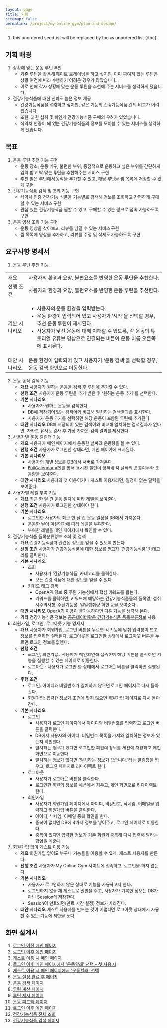 ```yaml
---
layout: page
title: 기획
sitemap: false
permalink: /project/my-online-gym/plan-and-design/
---
```


1. this unordered seed list will be replaced by toc as unordered list
{:toc}

## 기획 배경
1. 상황에 맞는 운동 루틴 추천
    * 기존 루틴을 활용해 웨이트 트레이닝을 하고 싶지만, 이미 짜여져 있는 루틴은 상황 여건에 따라 수행하기 어려운 경우가 많았습니다.
    * 이로 인해 각자 상황에 맞는 운동 루틴을 추천해 주는 서비스를 생각하게 됐습니다.
2. 건강기능식품에 대한 신뢰도 높은 정보 제공
    * 건강기능식품을 섭취하고 싶지만, 같은 기능의 건강기능식품 간의 비교가 어려웠습니다.
    * 또한, 과한 섭취 및 비인가 건강기능식품 구매의 우려가 있었습니다.
    * 식약처 인증이 돼 있는 건강기능식품의 정보를 모아볼 수 있는 서비스를 생각하게 됐습니다.

## 목표
1. 운동 루틴 추천 기능 구현
    * 운동 장소, 운동 기구, 불편한 부위, 중점적으로 운동하고 싶은 부위를 간단하게 입력 받고 딱 맞는 루틴을 추천해주는 서비스 구현
    * 추천 받은 루틴에서 동작을 추가할 수 있고, 해당 루틴을 찜 목록에 저장할 수 있게 구현
2. 건강기능식품 검색 및 조회 기능 구현
    * 식약처 인증 건강기능 식품을 기능별로 검색해 정보를 조회하고 간편하게 구매할 수 있는 서비스 구현
    * 관심 있는 건강기능식품 찜할 수 있고, 구매할 수 있는 링크로 접속 가능하도록 구현
3. 운동 영상 조회 기능 구현
    * 운동 영상을 찾아보고, 리뷰를 남길 수 있는 서비스 구현
    * 찜 목록에 영상을 추가하고, 리뷰를 수정 및 삭제도 가능하도록 구현

## 요구사항 명세서
1. 운동 루틴 추천 기능
<table>
   <tr>
      <td>개요</td><td>사용자의 환경과 요망, 불편요소를 반영한 운동 루틴을 추천한다.</td>
   </tr>
   <tr>
      <td>선행 조건</td><td>사용자의 환경과 요망, 불편요소를 반영한 운동 루틴을 추천한다.</td>
   </tr>
   <tr>
      <td>기본 시나리오</td>
      <td>
         <ul>
            <li>사용자의 운동 환경을 입력받는다.</li>
            <li>운동 환경이 입력되어 있고 사용자가 ‘시작’을 선택할 경우, 추천 운동 루틴이 제시된다.</li>
            <li>사용자가 낯선 운동에 대해 이해할 수 있도록, 각 운동의 튜토리얼 유튜브 영상으로 연결되는 버튼이 운동 이름 오른쪽에 표시된다.</li>
         </ul>
      </td>
   </tr>
   <tr>
      <td>대안 시나리오</td><td>운동 환경이 입력되어 있고 사용자가 ‘운동 검색’을 선택할 경우, 운동 검색 화면으로 이동한다.</td>
   </tr>
</table>

2. 운동 동작 검색 기능
    - **개요** 사용자가 원하는 운동을 검색 후 루틴에 추가할 수 있다. 
    - **선행 조건** 사용자가 운동 루틴을 추가 받은 후 ‘원하는 운동 추가’를 선택한다.
    - **기본 시나리오**
        * 사용자가 원하는 운동을 검색한다.
        * DB에 저장되어 있는 검색어와 비교해 일치하는 검색결과를 표시한다.
        * 사용자가 운동 추가를 선택하면 해당 운동이 포함된 루틴에 추가된다.
    - **대안 시나리오** DB에 저장되어 있는 검색어와 비교해 일치하는 검색결과가 없다면, 자카드 유사도 검사 후 가장 가까운 검색 결과를 제시한다.
3. 사용자별 운동 캘린더 기능
    - **개요** 사용자가 메인 페이지에서 운동한 날짜와 운동량을 볼 수 있다.
    - **선행 조건** 사용자가 로그인한 상태라면, 메인 페이지에 표시된다.
    - **기본 시나리오**
        * 사용자의 개별 정보를 DB에서 서버로 가져온다. 
        * [FullCalendar API](https://fullcalendar.io/)를 통해 표시된 캘린더 영역에 각 날짜의 운동여부와 운동량을 보여준다.
    - **대안 시나리오** 사용자의 첫 이용이거나 게스트 이용자라면, 일정이 없는 달력을 보여준다.
4. 사용자별 레벨 부여 기능
    - **개요** 최근 한 달 간 운동 일자에 따라 레벨을 보여준다.
    - **선행 조건** 사용자가 로그인한 상태여야 한다.
    - **기본 시나리오**
        * 로그인한 사용자의 최근 한 달 간 운동 일정을 DB에서 가져온다.
        * 운동한 날이 며칠인가에 따라 레벨을 부여한다.
        * 부여한 레벨을 메인 페이지에서 확인할 수 있다.
5. 건강기능식품 품목분류정보 조회 및 검색
    - **개요** 건강기능식품과 관련된 정보를 얻을 수 있도록 만든다.
    - **선행 조건** 사용자가 건강기능식품에 대한 정보를 얻고자 ‘건강기능식품’ 카테고리를 클릭한다.
    - **기본 시나리오**
        * 조회
            * 사용자가 ‘건강기능식품’ 카테고리를 클릭한다.
            * 모든 건강 식품에 대한 정보를 얻을 수 있다. 
        * 키워드 태그 검색
            * OpenAPI 정보 중 주된 기능성에서 핵심 키워드를 뽑는다.
            * 키워드를 클릭하면, 키워드에 해당하는 건강기능식품들의 품목명, 섭취시주의사항, 주된기능성, 일일섭취량 하한 등을 보여준다.
    - **대안 시나리오** OpenAPI 이용이 불가능하다면 다른 기능을 생각해 본다.
    - **기타** 건강기능식품 정보는 [공공데이터활용 건강기능식품 품목분류정보](http://www.foodsafetykorea.go.kr/api/openApiInfo.do?menu_grp=MENU_GRP31&menu_no=661&show_cnt=10&start_idx=1&svc_no=I2710) 사용
6. 회원가입, 로그인, 로그아웃 기능 명세서
    - **개요** 사용자가 회원가입, 로그인 버튼을 누르면 각 기능에 맞춰 입력창이 뜨고 정보를 입력하면 실행된다. 로그아웃은 로그인한 상태에서 로그아웃 버튼을 누르면 로그인 정보를 없앤다.
    - **선행 조건**
        * 로그인, 회원가입 : 사용자가 메인화면에 접속하여 해당 버튼을 클릭하면 기능을 실행할 수 있는 페이지로 이동한다.
        * 로그아웃 : 사용자가 로그인 한 상태에서 로그아웃 버튼을 클릭하면 실행된다.
    - **후행 조건**
        * 로그인: 아이디와 비밀번호가 일치하지 않으면 로그인 페이지로 다시 돌아간다.
        * 회원가입: 입력한 정보가 조건에 맞지 않으면 회원가입 페이지로 다시 돌아간다.
    - **기본 시나리오**
        * 로그인
            * 사용자가 로그인 페이지에서 아이디와 비밀번호를 입력하고 로그인 버튼을 클릭한다.
            * DB에서 사용자의 아이디, 비밀번호 목록을 가져와 일치하는 정보가 있는지 확인한다.
            * 일치하는 정보가 있다면 로그인한 회원의 정보를 세션에 저장하고 메인 화면으로 이동한다.
            * 일치하는 정보가 없다면 ‘일치하는 정보가 없습니다.’라는 알림창을 띄우고, 로그인 페이지로 리다이렉트 한다.
        * 로그아웃
            * 사용자가 로그아웃 버튼을 클릭한다.
            * 로그인한 회원의 정보를 세션에서 지우고, 메인 화면으로 리다이렉트 한다.
        * 회원가입 
            * 사용자가 회원가입 페이지에서 아이디, 비밀번호, 닉네임, 이메일을 입력하고 회원가입 버튼을 클릭한다.
            * 아이디, 닉네임, 이메일 중복 확인을 한다.
            * 중복이 없다면 DB에 4가지 정보를 넣어주고, 로그인 페이지로 이동한다.
            * 중복이 있다면 입력한 정보가 기존 회원과 중복해 다시 입력해 달라는 팝업을 띄운다.
7. 회원가입 없이 게스트 이용 기능
    - **개요** 회원가입 없이도 누구나 기능들을 이용할 수 있게, 게스트 사용자를 만든다.
    - **선행 조건** 사용자가 My Online Gym 사이트에 접속하고, 로그인을 하지 않는다. 
    - **기본 시나리오**
        * 사용자가 로그인하지 않은 상태로 기능을 사용하고자 한다.
        * 로그인하지 않을 채 게스트로 권한을 주고, 사용자가 기록한 정보는 DB가 아닌 Session에 저장한다.
        * Session이 만료되면(만료 시간 설정) 정보가 사라진다.
    - **대안 시나리오** 게스트 사용자를 만드는 것이 어렵다면 로그아웃 상태에서 사용할 수 있는 기능에 제한을 둔다.

## 화면 설계서
1. <a href="https://jeeyoun-s.github.io/project/MyOnlineGym/mock-up/slide1.PNG" target="_blank">로그인 이전 메인 페이지</a>
2. <a href="https://jeeyoun-s.github.io/project/MyOnlineGym/mock-up/slide2.PNG" target="_blank">로그인 이후 메인 페이지</a>
3. <a href="https://jeeyoun-s.github.io/project/MyOnlineGym/mock-up/slide3.PNG" target="_blank">게스트 이용 시 메인 페이지</a>
4. <a href="https://jeeyoun-s.github.io/project/MyOnlineGym/mock-up/slide4.PNG" target="_blank">로그인 이후 메인 페이지에서 '운동할래' 선택 - 첫 사용 시</a>
5. <a href="https://jeeyoun-s.github.io/project/MyOnlineGym/mock-up/slide5.PNG" target="_blank">게스트 이용 시 메인 페이지에서 '운동할래' 선택</a>
6. <a href="https://jeeyoun-s.github.io/project/MyOnlineGym/mock-up/slide6.PNG" target="_blank">운동 설정 완료 후 페이지</a>
7. <a href="https://jeeyoun-s.github.io/project/MyOnlineGym/mock-up/slide7.PNG" target="_blank">운동 검색 페이지</a>
8. <a href="https://jeeyoun-s.github.io/project/MyOnlineGym/mock-up/slide8.PNG" target="_blank">루틴 계산 페이지</a>
9. <a href="https://jeeyoun-s.github.io/project/MyOnlineGym/mock-up/slide9.PNG" target="_blank">루틴 제시 페이지</a>
10. <a href="https://jeeyoun-s.github.io/project/MyOnlineGym/mock-up/slide10.PNG" target="_blank">운동 피드백 페이지</a>
11. <a href="https://jeeyoun-s.github.io/project/MyOnlineGym/mock-up/slide11.PNG" target="_blank">로그인 이후 메인 페이지</a>
12. <a href="https://jeeyoun-s.github.io/project/MyOnlineGym/mock-up/slide12.PNG" target="_blank">건강기능식품 전체 조회</a>
13. <a href="https://jeeyoun-s.github.io/project/MyOnlineGym/mock-up/slide13.PNG" target="_blank">건강기능식품 검색 페이지</a>
